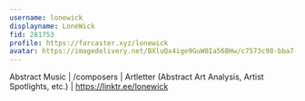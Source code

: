 ```yaml
---
username: lonewick
displayname: LoneWick
fid: 281753
profile: https://farcaster.xyz/lonewick
avatar: https://imagedelivery.net/BXluQx4ige9GuW0Ia56BHw/c7573c98-bba7-444d-3c3e-1407ba1f2d00/rectcrop3
---
```

Abstract Music | /composers | Artletter (Abstract Art Analysis, Artist Spotlights, etc.) | https://linktr.ee/lonewick  
